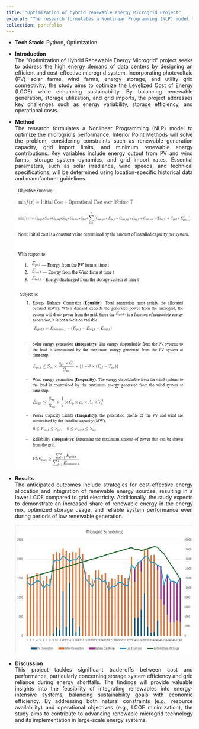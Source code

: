 ```yaml
---
title: "Optimization of hybrid renewable energy Microgrid Project"
excerpt: "The research formulates a Nonlinear Programming (NLP) model to optimize the microgrid's performance. <br/><img src='/images/Microgrid.png'>"
collection: portfolio
---
```


* <b>Tech Stack:</b> Python, Optimization

*  <p style="text-align: justify;"><b>Introduction</b><br>The "Optimization of Hybrid Renewable Energy Microgrid" project seeks to address the high energy demand of data centers by designing an efficient and cost-effective microgrid system. Incorporating photovoltaic (PV) solar farms, wind farms, energy storage, and utility grid connectivity, the study aims to optimize the Levelized Cost of Energy (LCOE) while enhancing sustainability. By balancing renewable generation, storage utilization, and grid imports, the project addresses key challenges such as energy variability, storage efficiency, and operational costs.</p>
  
* <p style="text-align: justify;"><b>Method</b><br>The research formulates a Nonlinear Programming (NLP) model to optimize the microgrid's performance. Interior Point Methods will solve the problem, considering constraints such as renewable generation capacity, grid import limits, and minimum renewable energy contributions. Key variables include energy output from PV and wind farms, storage system dynamics, and grid import rates. Essential parameters, such as solar irradiance, wind speeds, and technical specifications, will be determined using location-specific historical data and manufacturer guidelines.</p>

    <div style="text-align:center">
    <img src="/images/Obj_fun.PNG" alt="buggy_lqr_plots" style="width:500px;height:280px;">
    </div>
    
    <img src="/images/cons.PNG" alt="buggy_lqr_plots" style="width:600px;height:480px;">
    </div>
    
* <p style="text-align: justify;"><b>Results</b><br>The anticipated outcomes include strategies for cost-effective energy allocation and integration of renewable energy sources, resulting in a lower LCOE compared to grid electricity. Additionally, the study expects to demonstrate an increased share of renewable energy in the energy mix, optimized storage usage, and reliable system performance even during periods of low renewable generation.</p>

    <div style="text-align:center">
    <img src="/images/Microgrid.png" alt="buggy_lqr_plots" style="width:500px;height:350px;">
    </div>
    
* <p style="text-align: justify;"><b>Discussion</b><br>This project tackles significant trade-offs between cost and performance, particularly concerning storage system efficiency and grid reliance during energy shortfalls. The findings will provide valuable insights into the feasibility of integrating renewables into energy-intensive systems, balancing sustainability goals with economic efficiency. By addressing both natural constraints (e.g., resource availability) and operational objectives (e.g., LCOE minimization), the study aims to contribute to advancing renewable microgrid technology and its implementation in large-scale energy systems.</p>

